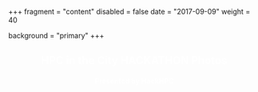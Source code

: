 +++
fragment = "content"
disabled = false
date = "2017-09-09"
weight = 40

background = "primary"
+++
<center><h2 style="color:#ffffff">HPC in the City HACKATHON Photos</h2></center>
<center><h4 style="color:#ffffff">Presented by HackHPC</h4></center>